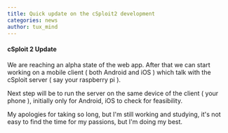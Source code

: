 ```yaml
---
title: Quick update on the cSploit2 development
categories: news
author: tux_mind
---
```

#### cSploit 2 Update

We are reaching an alpha state of the web app. After that we can start
working on a mobile client ( both Android and iOS ) which talk
with the cSploit server ( say your raspberry pi ).

Next step will be to run the server on the same device of the client ( your
phone ), initially only for Android, iOS to check for feasibility.

My apologies for taking so long, but I'm still working and studying, it's
not easy to find the time for my passions, but I'm doing my best.
